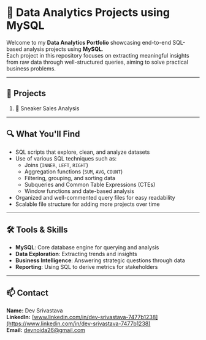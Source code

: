 # 🧮 Data Analytics Projects using MySQL

Welcome to my **Data Analytics Portfolio** showcasing end-to-end SQL-based analysis projects using **MySQL**.  
Each project in this repository focuses on extracting meaningful insights from raw data through well-structured queries, aiming to solve practical business problems.

---

## 📁 Projects

1. 👟 Sneaker Sales Analysis

---

## 🔍 What You'll Find

- SQL scripts that explore, clean, and analyze datasets
- Use of various SQL techniques such as:
  - Joins (`INNER`, `LEFT`, `RIGHT`)
  - Aggregation functions (`SUM`, `AVG`, `COUNT`)
  - Filtering, grouping, and sorting data
  - Subqueries and Common Table Expressions (CTEs)
  - Window functions and date-based analysis
- Organized and well-commented query files for easy readability
- Scalable file structure for adding more projects over time

---

## 🛠️ Tools & Skills

- **MySQL**: Core database engine for querying and analysis  
- **Data Exploration**: Extracting trends and insights  
- **Business Intelligence**: Answering strategic questions through data  
- **Reporting**: Using SQL to derive metrics for stakeholders

---

## 📫 Contact

**Name:** Dev Srivastava  
**LinkedIn:** [www.linkedin.com/in/dev-srivastava-7477b1238](https://www.linkedin.com/in/dev-srivastava-7477b1238)  
**Email:** devnoida26@gmail.com
